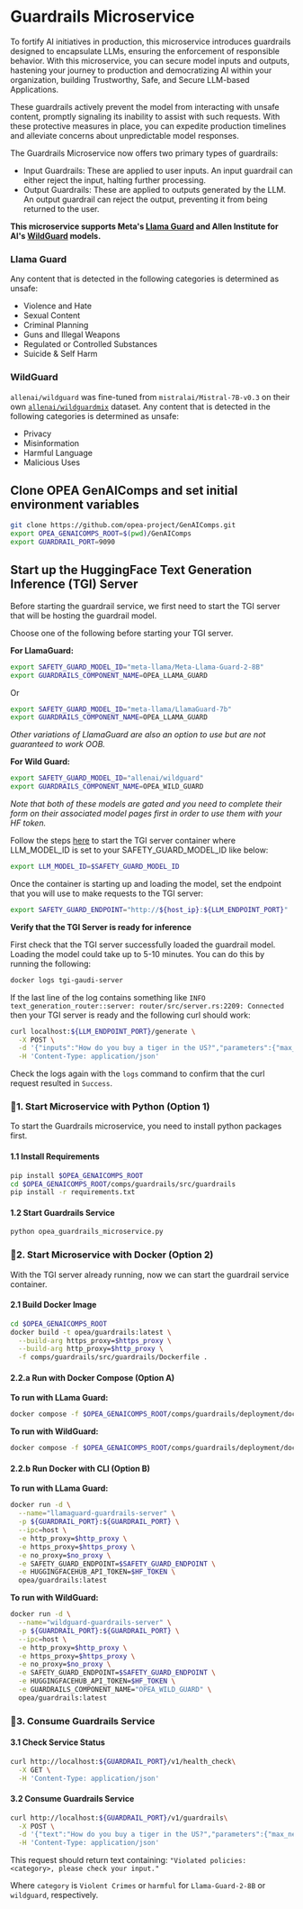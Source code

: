 # Guardrails Microservice

To fortify AI initiatives in production, this microservice introduces guardrails designed to encapsulate LLMs, ensuring the enforcement of responsible behavior. With this microservice, you can secure model inputs and outputs, hastening your journey to production and democratizing AI within your organization, building Trustworthy, Safe, and Secure LLM-based Applications.

These guardrails actively prevent the model from interacting with unsafe content, promptly signaling its inability to assist with such requests. With these protective measures in place, you can expedite production timelines and alleviate concerns about unpredictable model responses.

The Guardrails Microservice now offers two primary types of guardrails:

- Input Guardrails: These are applied to user inputs. An input guardrail can either reject the input, halting further processing.
- Output Guardrails: These are applied to outputs generated by the LLM. An output guardrail can reject the output, preventing it from being returned to the user.

**This microservice supports Meta's [Llama Guard](https://huggingface.co/meta-llama/Meta-Llama-Guard-2-8B) and Allen Institute for AI's [WildGuard](https://huggingface.co/allenai/wildguard) models.**

### Llama Guard

Any content that is detected in the following categories is determined as unsafe:

- Violence and Hate
- Sexual Content
- Criminal Planning
- Guns and Illegal Weapons
- Regulated or Controlled Substances
- Suicide & Self Harm


### WildGuard

`allenai/wildguard` was fine-tuned from `mistralai/Mistral-7B-v0.3` on their own [`allenai/wildguardmix`](https://huggingface.co/datasets/allenai/wildguardmix) dataset. Any content that is detected in the following categories is determined as unsafe:

- Privacy
- Misinformation
- Harmful Language
- Malicious Uses

## Clone OPEA GenAIComps and set initial environment variables

```bash
git clone https://github.com/opea-project/GenAIComps.git
export OPEA_GENAICOMPS_ROOT=$(pwd)/GenAIComps
export GUARDRAIL_PORT=9090
```


## Start up the HuggingFace Text Generation Inference (TGI) Server 
Before starting the guardrail service, we first need to start the TGI server that will be hosting the guardrail model.

Choose one of the following before starting your TGI server.

**For LlamaGuard:**
```bash
export SAFETY_GUARD_MODEL_ID="meta-llama/Meta-Llama-Guard-2-8B"
export GUARDRAILS_COMPONENT_NAME=OPEA_LLAMA_GUARD
```
Or
```bash
export SAFETY_GUARD_MODEL_ID="meta-llama/LlamaGuard-7b"
export GUARDRAILS_COMPONENT_NAME=OPEA_LLAMA_GUARD
```
*Other variations of LlamaGuard are also an option to use but are not guaranteed to work OOB.*

**For Wild Guard:**
```bash
export SAFETY_GUARD_MODEL_ID="allenai/wildguard"
export GUARDRAILS_COMPONENT_NAME=OPEA_WILD_GUARD
```
*Note that both of these models are gated and you need to complete their form on their associated model pages first in order to use them with your HF token.*


Follow the steps [here](https://github.com/opea-project/GenAIComps/tree/main/comps/third_parties/tgi) to start the TGI server container where LLM_MODEL_ID is set to your SAFETY_GUARD_MODEL_ID like below:
```bash
export LLM_MODEL_ID=$SAFETY_GUARD_MODEL_ID
```

Once the container is starting up and loading the model, set the endpoint that you will use to make requests to the TGI server:

```bash
export SAFETY_GUARD_ENDPOINT="http://${host_ip}:${LLM_ENDPOINT_PORT}"
```


**Verify that the TGI Server is ready for inference**

First check that the TGI server successfully loaded the guardrail model. Loading the model could take up to 5-10 minutes. You can do this by running the following:

```bash
docker logs tgi-gaudi-server
```

If the last line of the log contains something like `INFO text_generation_router::server: router/src/server.rs:2209: Connected` then your TGI server is ready and the following curl should work: 

```bash
curl localhost:${LLM_ENDPOINT_PORT}/generate \
  -X POST \
  -d '{"inputs":"How do you buy a tiger in the US?","parameters":{"max_new_tokens":32}}' \
  -H 'Content-Type: application/json'
```
Check the logs again with the `logs` command to confirm that the curl request resulted in `Success`.


### 🚀1. Start Microservice with Python (Option 1)

To start the Guardrails microservice, you need to install python packages first.

#### 1.1 Install Requirements

```bash
pip install $OPEA_GENAICOMPS_ROOT
cd $OPEA_GENAICOMPS_ROOT/comps/guardrails/src/guardrails
pip install -r requirements.txt
```

#### 1.2 Start Guardrails Service
```bash
python opea_guardrails_microservice.py
```

### 🚀2. Start Microservice with Docker (Option 2)

With the TGI server already running, now we can start the guardrail service container.


#### 2.1 Build Docker Image

```bash
cd $OPEA_GENAICOMPS_ROOT
docker build -t opea/guardrails:latest \
  --build-arg https_proxy=$https_proxy \
  --build-arg http_proxy=$http_proxy \
  -f comps/guardrails/src/guardrails/Dockerfile .
```

#### 2.2.a Run with Docker Compose (Option A)

**To run with LLama Guard:**
```bash
docker compose -f $OPEA_GENAICOMPS_ROOT/comps/guardrails/deployment/docker_compose/compose.yaml up -d llamaguard-guardrails-server
```

**To run with WildGuard:**

```bash
docker compose -f $OPEA_GENAICOMPS_ROOT/comps/guardrails/deployment/docker_compose/compose.yaml up -d wildguard-guardrails-server
```

#### 2.2.b Run Docker with CLI (Option B)

**To run with LLama Guard:**

```bash
docker run -d \
  --name="llamaguard-guardrails-server" \
  -p ${GUARDRAIL_PORT}:${GUARDRAIL_PORT} \
  --ipc=host \
  -e http_proxy=$http_proxy \
  -e https_proxy=$https_proxy \
  -e no_proxy=$no_proxy \
  -e SAFETY_GUARD_ENDPOINT=$SAFETY_GUARD_ENDPOINT \
  -e HUGGINGFACEHUB_API_TOKEN=$HF_TOKEN \
  opea/guardrails:latest
```

**To run with WildGuard:**

```bash
docker run -d \
  --name="wildguard-guardrails-server" \
  -p ${GUARDRAIL_PORT}:${GUARDRAIL_PORT} \
  --ipc=host \
  -e http_proxy=$http_proxy \
  -e https_proxy=$https_proxy \
  -e no_proxy=$no_proxy \
  -e SAFETY_GUARD_ENDPOINT=$SAFETY_GUARD_ENDPOINT \
  -e HUGGINGFACEHUB_API_TOKEN=$HF_TOKEN \
  -e GUARDRAILS_COMPONENT_NAME="OPEA_WILD_GUARD" \
  opea/guardrails:latest
```

### 🚀3. Consume Guardrails Service

#### 3.1 Check Service Status

```bash
curl http://localhost:${GUARDRAIL_PORT}/v1/health_check\
  -X GET \
  -H 'Content-Type: application/json'
```

#### 3.2 Consume Guardrails Service

```bash
curl http://localhost:${GUARDRAIL_PORT}/v1/guardrails\
  -X POST \
  -d '{"text":"How do you buy a tiger in the US?","parameters":{"max_new_tokens":32}}' \
  -H 'Content-Type: application/json'
```

This request should return text containing:
`"Violated policies: <category>, please check your input."`

Where `category` is `Violent Crimes` or `harmful` for `Llama-Guard-2-8B` or `wildguard`, respectively.
